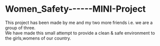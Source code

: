 # Women_Safety------MINI-Project

This project has been made by me and my two more friends i.e. we are a group of three.                   
We have made this small attempt to provide a clean & safe environment to the girls,womens of our country.
